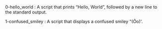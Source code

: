 0-hello_world		: A script that prints “Hello, World”, followed by a new line to the standard output.

1-confused_smiley	: A script that displays a confused smiley "(Ôo)'.
